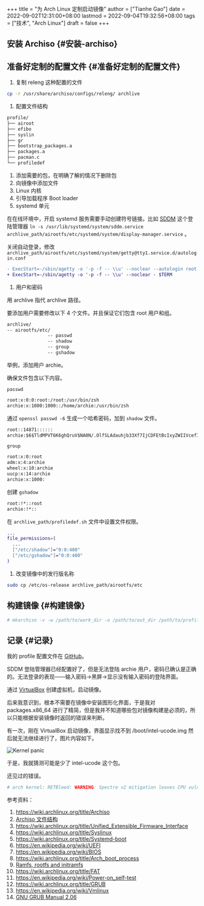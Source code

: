 +++
title = "为 Arch Linux 定制启动镜像"
author = ["Tianhe Gao"]
date = 2022-09-02T12:31:00+08:00
lastmod = 2022-09-04T19:32:56+08:00
tags = ["技术", "Arch Linux"]
draft = false
+++

## 安装 Archiso {#安装-archiso}


## 准备好定制的配置文件 {#准备好定制的配置文件}

1.  复制 releng 这种配置的文件

<!--listend-->

```sh
cp -r /usr/share/archiso/configs/releng/ archlive
```

1.  配置文件结构

<!--listend-->

```txt
profile/
├── airoot
├── efibo
├── syslin
├── gr
├── bootstrap_packages.a
├── packages.a
├── pacman.c
└── profiledef
```

1.  添加需要的包，在明确了解的情况下删除包
2.  向镜像中添加文件
3.  Linux 内核
4.  引导加载程序 Boot loader
5.  systemd 单元

在在线环境中，开启 systemd 服务需要手动创建符号链接。比如 [SDDM](https://wiki.archlinux.org/title/SDDM) 这个登陆管理器 `ln -s /usr/lib/systemd/system/sddm.service archlive_path/airootfs/etc/systemd/system/display-manager.service` 。

关闭自动登录，修改 `archlive_path/airootfs/etc/systemd/system/getty@tty1.service.d/autologin.conf`

```diff
- ExecStart=-/sbin/agetty -o '-p -f -- \\u' --noclear --autologin root - $TERM
+ ExecStart=-/sbin/agetty -o '-p -f -- \\u' --noclear - $TERM
```

1.  用户和密码

用 archlive 指代 archlive 路径。

要添加用户需要修改以下 4 个文件。并且保证它们包含 root 用户和组。

```txt
archlive/
-- airootfs/etc/
               -- passwd
               -- shadow
               -- group
               -- gshadow
```

举例，添加用户 archie。

确保文件包含以下内容。

`passwd`

```txt
root:x:0:0:root:/root:/usr/bin/zsh
archie:x:1000:1000::/home/archie:/usr/bin/zsh
```

通过 `openssl passwd -6` 生成一个哈希密码，加到 `shadow` 文件。

```txt
root::14871::::::
archie:$6$TldMPVT6K6ghQruV$NA0N/.OlfSLAdauhjb33Xf7IjCDFEtBcIxyZWIIVcefIzKEmWQ3wKRJFZpoY5LFWm2L18COJci0ti7tgPK94o1:14871::::::
```

`group`

```txt
root:x:0:root
adm:x:4:archie
wheel:x:10:archie
uucp:x:14:archie
archie:x:1000:
```

创建 `gshadow`

```txt
root:!*::root
archie:!*::
```

在 `archlive_path/profiledef.sh` 文件中设置文件权限。

```sh
...
file_permissions=(
  ...
  ["/etc/shadow"]="0:0:400"
  ["/etc/gshadow"]="0:0:400"
)
```

1.  改变镜像中的发行版名称

<!--listend-->

```sh
sudo cp /etc/os-release archlive_path/airootfs/etc
```


## 构建镜像 {#构建镜像}

```sh
# mkarchiso -v -w /path/to/work_dir -o /path/to/out_dir /path/to/profile/
```


## 记录 {#记录}

我的 profile 配置文件在 [GitHub](https://github.com/tianheg/archlive)。

SDDM 登陆管理器已经配置好了，但是无法登陆 archie 用户，密码已确认是正确的。无法登录的表现——输入密码-&gt;黑屏-&gt;显示没有输入密码的登陆界面。

通过 [VirtualBox](https://wiki.archlinux.org/title/VirtualBox) 创建虚拟机，启动镜像。

后来我意识到，根本不需要在镜像中安装图形化界面，于是我对 packages.x86_64 进行了精简，但是我并不知道哪些包对镜像构建是必须的，所以只能根据安装镜像时返回的错误来判断。

有一次，刚在 VirtualBox 启动镜像，界面显示找不到 /boot/intel-ucode.img 然后就无法继续进行了，图片内容如下。

![](/images/arch-build-live-image-0.png "Kernel panic")

于是，我就猜测可能是少了 intel-ucode 这个包。

还见过的错误。

```sh
# arch kernel: RETBleed: WARNING: Spectre v2 mitigation leaves CPU vulnerable to RETBleed attacks, data leakpossible!
```

参考资料：

1.  <https://wiki.archlinux.org/title/Archiso>
2.  [Archiso 文件结构](https://gitlab.archlinux.org/archlinux/archiso/-/blob/master/docs/README.profile.rst)
3.  <https://wiki.archlinux.org/title/Unified_Extensible_Firmware_Interface>
4.  <https://wiki.archlinux.org/title/Syslinux>
5.  <https://wiki.archlinux.org/title/Systemd-boot>
6.  <https://en.wikipedia.org/wiki/UEFI>
7.  <https://en.wikipedia.org/wiki/BIOS>
8.  <https://wiki.archlinux.org/title/Arch_boot_process>
9.  [Ramfs, rootfs and initramfs](https://docs.kernel.org/filesystems/ramfs-rootfs-initramfs.html)
10. <https://wiki.archlinux.org/title/FAT>
11. <https://en.wikipedia.org/wiki/Power-on_self-test>
12. <https://wiki.archlinux.org/title/GRUB>
13. <https://en.wikipedia.org/wiki/Vmlinux>
14. [GNU GRUB Manual 2.06](https://www.gnu.org/software/grub/manual/grub/grub.html)